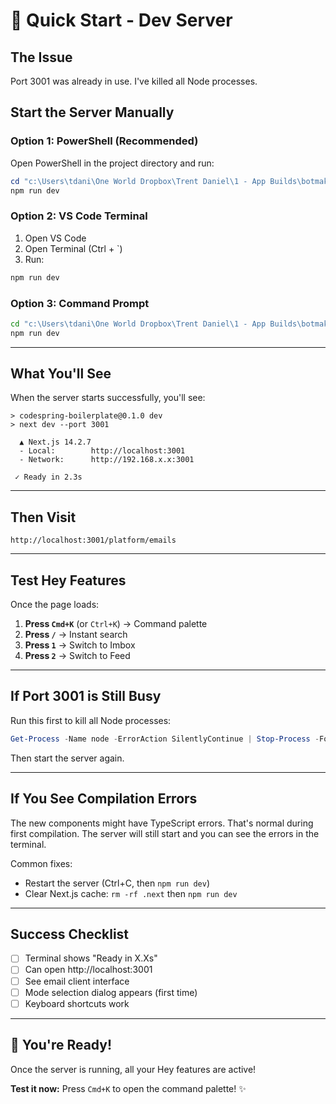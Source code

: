 # 🚀 Quick Start - Dev Server

## The Issue

Port 3001 was already in use. I've killed all Node processes.

## Start the Server Manually

### Option 1: PowerShell (Recommended)
Open PowerShell in the project directory and run:

```powershell
cd "c:\Users\tdani\One World Dropbox\Trent Daniel\1 - App Builds\botmakers-client-manager\codespring-boilerplate"
npm run dev
```

### Option 2: VS Code Terminal
1. Open VS Code
2. Open Terminal (Ctrl + `)
3. Run:
```bash
npm run dev
```

### Option 3: Command Prompt
```cmd
cd "c:\Users\tdani\One World Dropbox\Trent Daniel\1 - App Builds\botmakers-client-manager\codespring-boilerplate"
npm run dev
```

---

## What You'll See

When the server starts successfully, you'll see:

```
> codespring-boilerplate@0.1.0 dev
> next dev --port 3001

  ▲ Next.js 14.2.7
  - Local:        http://localhost:3001
  - Network:      http://192.168.x.x:3001

 ✓ Ready in 2.3s
```

---

## Then Visit

```
http://localhost:3001/platform/emails
```

---

## Test Hey Features

Once the page loads:

1. **Press `Cmd+K`** (or `Ctrl+K`) → Command palette
2. **Press `/`** → Instant search
3. **Press `1`** → Switch to Imbox
4. **Press `2`** → Switch to Feed

---

## If Port 3001 is Still Busy

Run this first to kill all Node processes:

```powershell
Get-Process -Name node -ErrorAction SilentlyContinue | Stop-Process -Force
```

Then start the server again.

---

## If You See Compilation Errors

The new components might have TypeScript errors. That's normal during first compilation. The server will still start and you can see the errors in the terminal.

Common fixes:
- Restart the server (Ctrl+C, then `npm run dev`)
- Clear Next.js cache: `rm -rf .next` then `npm run dev`

---

## Success Checklist

- [ ] Terminal shows "Ready in X.Xs"
- [ ] Can open http://localhost:3001
- [ ] See email client interface
- [ ] Mode selection dialog appears (first time)
- [ ] Keyboard shortcuts work

---

## 🎉 You're Ready!

Once the server is running, all your Hey features are active!

**Test it now:** Press `Cmd+K` to open the command palette! ✨


